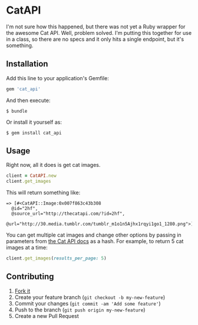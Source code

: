 # CatAPI

I'm not sure how this happened, but there was not yet a Ruby wrapper for the awesome Cat API. Well, problem solved. I'm putting this together for use in a class, so there are no specs and it only hits a single endpoint, but it's something.

## Installation

Add this line to your application's Gemfile:

``` ruby
gem 'cat_api'
```

And then execute:

    $ bundle

Or install it yourself as:

    $ gem install cat_api

## Usage

Right now, all it does is get cat images.

``` ruby
client = CatAPI.new
client.get_images
```

This will return something like:

``` irb
=> [#<CatAPI::Image:0x007f863c43b308
  @id="2hf",
  @source_url="http://thecatapi.com/?id=2hf",
  @url="http://30.media.tumblr.com/tumblr_m1o1n5Ajhx1rqyi1go1_1280.png">]
```

You can get multiple cat images and change other options by passing in parameters from [the Cat API docs](http://thecatapi.com/docs.html#images-get) as a hash. For example, to return 5 cat images at a time:

``` ruby
client.get_images(results_per_page: 5)
```

## Contributing

1. [Fork it](https://github.com/chrisvfritz/cat_api/fork)
2. Create your feature branch (`git checkout -b my-new-feature`)
3. Commit your changes (`git commit -am 'Add some feature'`)
4. Push to the branch (`git push origin my-new-feature`)
5. Create a new Pull Request
